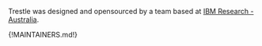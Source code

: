 Trestle was designed and opensourced by a team based at [IBM Research - Australia](https://www.research.ibm.com/labs/australia/).

{!MAINTAINERS.md!}
